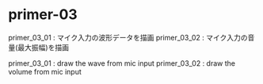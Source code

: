 # primer-03
primer_03_01 : マイク入力の波形データを描画
primer_03_02 : マイク入力の音量(最大振幅)を描画

primer_03_01 : draw the wave from mic input
primer_03_02 : draw the volume from mic input
